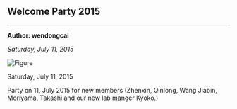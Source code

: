 ## Welcome Party 2015

---
**Author: wendongcai**

*Saturday, July 11, 2015*


![Figure](https://farm1.staticflickr.com/955/27407947807_84b571fe80_z.jpg)

Saturday, July 11, 2015

Party on 11, July 2015 for new members (Zhenxin, Qinlong, Wang Jiabin, Moriyama, Takashi and our new lab manger Kyoko.)
 